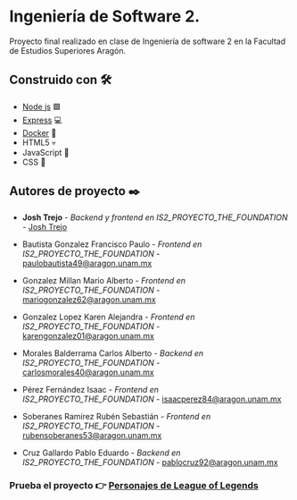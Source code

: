 # Ingeniería de Software 2.

Proyecto final realizado en clase de Ingeniería de software 2 en la Facultad de Estudios Superiores Aragón.

## Construido con 🛠️

* [Node js](https://nodejs.org/es) 🟩
* [Express](https://expressjs.com/) 💻
* [Docker](https://www.docker.com/) 🐳
* HTML5 :skull:
* JavaScript :brain:	
* CSS :cowboy_hat_face:	

## Autores de proyecto ✒️

* **Josh Trejo** - *Backend y frontend en IS2_PROYECTO_THE_FOUNDATION* - [Josh Trejo](https://github.com/jorgejoshuatt)

* Bautista Gonzalez Francisco Paulo - *Frontend en IS2_PROYECTO_THE_FOUNDATION* - paulobautista49@aragon.unam.mx

* Gonzalez Millan Mario Alberto - *Frontend en IS2_PROYECTO_THE_FOUNDATION* - mariogonzalez62@aragon.unam.mx

* Gonzalez Lopez Karen Alejandra - *Frontend en IS2_PROYECTO_THE_FOUNDATION* - karengonzalez01@aragon.unam.mx

* Morales Balderrama Carlos Alberto - *Backend en IS2_PROYECTO_THE_FOUNDATION* - carlosmorales40@aragon.unam.mx

* Pérez Fernández Isaac - *Frontend en IS2_PROYECTO_THE_FOUNDATION* - isaacperez84@aragon.unam.mx

* Soberanes Ramírez Rubén Sebastián - *Frontend en IS2_PROYECTO_THE_FOUNDATION* - rubensoberanes53@aragon.unam.mx

* Cruz Gallardo Pablo Eduardo - *Backend en IS2_PROYECTO_THE_FOUNDATION* - pablocruz92@aragon.unam.mx

### Prueba el proyecto 👉 [Personajes de League of Legends](https://personajeslol.azurewebsites.net/)
